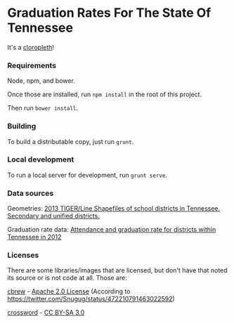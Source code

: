 # Graduation Rates For The State Of Tennessee

It's a [cloropleth](http://en.wikipedia.org/wiki/Choropleth_map)!

### Requirements

Node, npm, and bower.

Once those are installed, run `npm install` in the root of this project.

Then run `bower install`.

### Building

To build a distributable copy, just run `grunt`.

### Local development

To run a local server for development, run `grunt serve`.

### Data sources

Geometries: [2013 TIGER/Line Shapefiles of school districts in Tennessee. Secondary and unified districts.](http://www.census.gov/cgi-bin/geo/shapefiles2013/main)

Graduation rate data: [Attendance and graduation rate for districts within Tennessee in 2012](http://www.tn.gov/education/data/downloads/2012AttendanceandGraduation-DISTRICT.xlsx)

### Licenses 

There are some libraries/images that are licensed, but don't have that noted its source or is not code at all. Those are:


[cbrew](https://github.com/Snugug/cbrew) - [Apache 2.0 License](http://www.apache.org/licenses/LICENSE-2.0.html) (According to https://twitter.com/Snugug/status/472210791463022592)

[crossword](http://subtlepatterns.com/crossword/) - [CC BY-SA 3.0](http://creativecommons.org/licenses/by-sa/3.0/)
